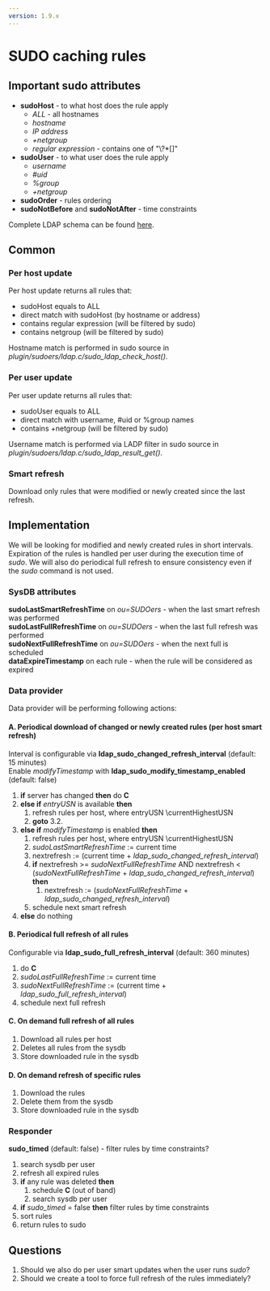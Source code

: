 ```yaml
---
version: 1.9.x
---
```


# SUDO caching rules

## Important sudo attributes

  - **sudoHost** - to what host does the rule apply
    - *ALL* - all hostnames
    - *hostname*
    - *IP address*
    - *+netgroup*
    - *regular expression* - contains one of "\\?\*[]"
  - **sudoUser** - to what user does the rule apply
    - *username*
    - *\#uid*
    - *%group*
    - *+netgroup*
  - **sudoOrder** - rules ordering
  - **sudoNotBefore** and **sudoNotAfter** - time constraints

Complete LDAP schema can be found [here](http://www.gratisoft.us/sudo/man/1.8.4/sudoers.ldap.man.html).

## Common

### Per host update

Per host update returns all rules that:

  - sudoHost equals to ALL
  - direct match with sudoHost (by hostname or address)
  - contains regular expression (will be filtered by sudo)
  - contains netgroup (will be filtered by sudo)

Hostname match is performed in sudo source in *plugin/sudoers/ldap.c/sudo_ldap_check_host()*.

### Per user update

Per user update returns all rules that:

  - sudoUser equals to ALL
  - direct match with username, \#uid or %group names
  - contains +netgroup (will be filtered by sudo)

Username match is performed via LADP filter in sudo source in *plugin/sudoers/ldap.c/sudo_ldap_result_get()*.

### Smart refresh

Download only rules that were modified or newly created since the last refresh.

## Implementation

We will be looking for modified and newly created rules in short intervals. Expiration of the rules is handled per user during the execution time of *sudo*. We will also do periodical full refresh to ensure consistency even if the *sudo* command is not used.

### SysDB attributes

**sudoLastSmartRefreshTime** on *ou=SUDOers* - when the last smart refresh was performed  
**sudoLastFullRefreshTime** on *ou=SUDOers* - when the last full refresh was performed  
**sudoNextFullRefreshTime** on *ou=SUDOers* - when the next full is scheduled  
**dataExpireTimestamp** on each rule - when the rule will be considered as expired

### Data provider

Data provider will be performing following actions:

#### A. Periodical download of changed or newly created rules (per host smart refresh)

Interval is configurable via **ldap_sudo_changed_refresh_interval** (default: 15 minutes)  
Enable *modifyTimestamp* with **ldap_sudo_modify_timestamp_enabled** (default: false)

1.  **if** server has changed **then** do **C**
2.  **else if** *entryUSN* is available **then**
    1.  refresh rules per host, where entryUSN \currentHighestUSN
    2.  **goto** 3.2.
3.  **else if** *modifyTimestamp* is enabled **then**
    1.  refresh rules per host, where entryUSN \currentHighestUSN
    2.  *sudoLastSmartRefreshTime* := current time
    3.  nextrefresh := (current time + *ldap_sudo_changed_refresh_interval*)
    4.  **if** nextrefresh \>= *sudoNextFullRefreshTime* AND nextrefresh \< (*sudoNextFullRefreshTime* + *ldap_sudo_changed_refresh_interval*) **then**
        1.  nextrefresh := (*sudoNextFullRefreshTime* + *ldap_sudo_changed_refresh_interval*)
    5.  schedule next smart refresh
4.  **else** do nothing

#### B. Periodical full refresh of all rules

Configurable via **ldap_sudo_full_refresh_interval** (default: 360 minutes)

1.  do **C**
2.  *sudoLastFullRefreshTime* := current time
3.  *sudoNextFullRefreshTime* := (current time + *ldap_sudo_full_refresh_interval*)
4.  schedule next full refresh

#### C. On demand full refresh of all rules

1.  Download all rules per host
2.  Deletes all rules from the sysdb
3.  Store downloaded rule in the sysdb

#### D. On demand refresh of specific rules

1.  Download the rules
2.  Delete them from the sysdb
3.  Store downloaded rule in the sysdb

### Responder

**sudo_timed** (default: false) - filter rules by time constraints?

1.  search sysdb per user
2.  refresh all expired rules
3.  **if** any rule was deleted **then**
    1.  schedule **C** (out of band)
    2.  search sysdb per user
4.  **if** *sudo_timed* = false **then** filter rules by time constraints
5.  sort rules
6.  return rules to sudo

## Questions

1.  Should we also do per user smart updates when the user runs *sudo*?
2.  Should we create a tool to force full refresh of the rules immediately?
